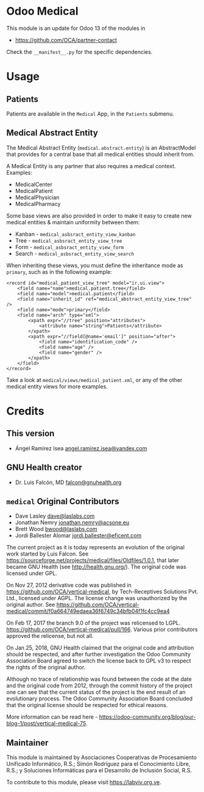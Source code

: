 Odoo Medical
============

This module is an update for Odoo 13 of the modules in
* https://github.com/OCA/partner-contact

Check the ``__manifest__.py`` for the specific dependencies.

Usage
=====

Patients
--------

Patients are available in the ``Medical`` App, in the ``Patients`` submenu.

Medical Abstract Entity
-----------------------

The Medical Abstract Entity (``medical.abstract.entity``) is an AbstractModel
that provides for a central base that all medical entities should inherit from.

A Medical Entity is any partner that also requires a medical context. Examples:

* MedicalCenter
* MedicalPatient
* MedicalPhysician
* MedicalPharmacy

Some base views are also provided in order to make it easy to create new medical
entities & maintain uniformity between them:

* Kanban - ``medical_asbsract_entity_view_kanban``
* Tree - ``medical_asbsract_entity_view_tree``
* Form - ``medical_asbsract_entity_view_form``
* Search - ``medical_asbsract_entity_view_search``

When inheriting these views, you must define the inheritance mode as ``primary``,
such as in the following example:

    <record id="medical_patient_view_tree" model="ir.ui.view">
        <field name="name">medical.patient.tree</field>
        <field name="model">medical.patient</field>
        <field name="inherit_id" ref="medical_abstract_entity_view_tree" />
        <field name="mode">primary</field>
        <field name="arch" type="xml">
            <xpath expr="//tree" position="attributes">
                <attribute name="string">Patients</attribute>
            </xpath>
            <xpath expr="//field[@name='email']" position="after">
                <field name="identification_code" />
                <field name="age" />
                <field name="gender" />
            </xpath>
        </field>
    </record>

Take a look at ``medical/views/medical_patient.xml``, or any of the other medical
entity views for more examples.

Credits
=======

This version
------------
* Ángel Ramírez Isea <angel.ramirez.isea@yandex.com>

GNU Health creator
------------------
* Dr. Luis Falcón, MD <falcon@gnuhealth.org>

``medical`` Original Contributors
---------------------------------
* Dave Lasley <dave@laslabs.com>
* Jonathan Nemry <jonathan.nemry@acsone.eu>
* Brett Wood <bwood@laslabs.com>
* Jordi Ballester Alomar <jordi.ballester@eficent.com>

The current project as it is today represents an evolution of the original work
started by Luis Falcon. See https://sourceforge.net/projects/medical/files/Oldfiles/1.0.1,
that later became GNU Health (see
http://health.gnu.org/). The original code was licensed under GPL.

On Nov 27, 2012 derivative code was published in https://github.com/OCA/vertical-medical,
by Tech-Receptives Solutions Pvt. Ltd., licensed
under AGPL.  The license change was unauthorized by the original
author. See https://github.com/OCA/vertical-medical/commit/f0a664749edaea36f6749c34bfb04f1fc4cc9ea4

On Feb 17, 2017 the branch 9.0 of the project was relicensed to LGPL.
https://github.com/OCA/vertical-medical/pull/166. Various prior contributors
approved the relicense, but not all.

On Jan 25, 2018, GNU Health claimed that the original code and attribution
should be respected, and after further investigation the Odoo Community
Association Board agreed to switch the license back to GPL v3 to respect the
rights of the original author.

Although no trace of relationship was found between the code at the date
and the original code from 2012, through the commit history of the project one
can see that the current status of the project is the end result of an
evolutionary process. The Odoo Community Association Board concluded that
the original license should be respected for ethical reasons.

More information can be read here - https://odoo-community.org/blog/our-blog-1/post/vertical-medical-75.

Maintainer
----------

This module is maintained by Asociaciones Cooperativas  de
Procesamiento Unificado Informático, R.S.; Simón Rodríguez para
el Conocimiento Libre, R.S.; y Soluciones Informáticas para el
Desarrollo de Inclusión Social, R.S.

To contribute to this module, please visit https://labviv.org.ve.
